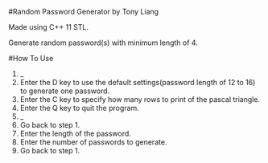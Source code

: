 #Random Password Generator by Tony Liang

Made using C++ 11 STL.

Generate random password(s) with minimum length of 4.

#How To Use

1. _
  1. Enter the D key to use the default settings(password length of 12 to 16) to generate one password.
  2. Enter the C key to specify how many rows to print of the pascal triangle.
  3. Enter the Q key to quit the program.
2. _
  1. Go back to step 1.
  2. Enter the length of the password.
3. Enter the number of passwords to generate.
4. Go back to step 1.
